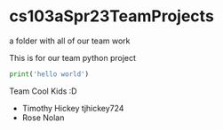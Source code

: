# cs103aSpr23TeamProjects
a folder with all of our team work 

This is for our team python project

``` python
print('hello world')
```

Team Cool Kids :D
* Timothy Hickey tjhickey724
* Rose Nolan

